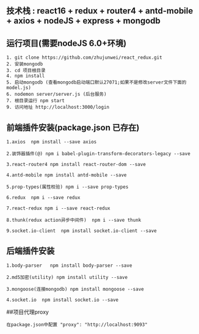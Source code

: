 ## 技术栈 : react16 + redux + router4 + antd-mobile + axios + nodeJS + express + mongodb

## 运行项目(需要nodeJS 6.0+环境)

    1. git clone https://github.com/zhujunwei/react_redux.git
    2. 安装mongodb
    3. cd 项目根目录
    4. npm install
    5. 启动mongodb (查看mongodb启动端口默认27071;如果不是修改server文件下面的model.js)
    6. nodemon server/server.js (后台服务)
    7. 根目录运行 npm start
    9. 访问地址 http://localhost:3000/login

## 前端插件安装(package.json 已存在)
    1.axios  npm install --save axios

    2.装饰器插件(@) npm i babel-plugin-transform-decorators-legacy --save

    3.react-router4 npm install react-router-dom --save

    4.antd-mobile npm install antd-mobile --save

    5.prop-types(属性校验) npm i --save prop-types

    6.redux  npm i --save redux

    7.react-redux npm i --save react-redux

    8.thunk(redux action异步中间件)  npm i --save thunk

    9.socket.io-client  npm install socket.io-client --save

## 后端插件安装

    1.body-parser   npm install body-parser --save

    2.md5加密(utility) npm install utility --save

    3.mongoose(连接mongodb) npm install mongoose --save

    4.socket.io  npm install socket.io --save

##项目代理proxy

    在package.json中配置 "proxy": "http://localhost:9093"